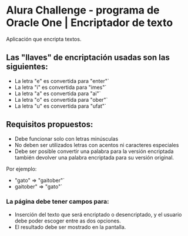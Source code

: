 # Alura Challenge - programa de Oracle One | Encriptador de texto

Aplicación que encripta textos.

## Las "llaves" de encriptación usadas son las siguientes:

- La letra "e" es convertida para "enter"`
- La letra "i" es convertida para "imes"`
- La letra "a" es convertida para "ai"`
- La letra "o" es convertida para "ober"`
- La letra "u" es convertida para "ufat"`

## Requisitos propuestos:

- Debe funcionar solo con letras minúsculas
- No deben ser utilizados letras con acentos ni caracteres especiales
- Debe ser posible convertir una palabra para la versión encriptada también devolver una palabra encriptada para su versión original.

Por ejemplo:

- "gato" => "gaitober"`
- gaitober" => "gato"`

### La página debe tener campos para:

- Inserción del texto que será encriptado o desencriptado, y el usuario debe poder escoger entre as dos opciones.
- El resultado debe ser mostrado en la pantalla.
